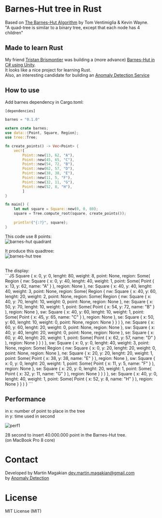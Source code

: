 Barnes-Hut tree in Rust
============
Based on [The Barnes-Hut Algorithm](http://arborjs.org/docs/barnes-hut) by Tom Ventimiglia & Kevin Wayne.<br />
"A quad-tree is similar to a binary tree, except that each node has 4 children"


Made to learn Rust
---------
My friend [Tristan Brismontier](https://github.com/TristanBrismontier) was building a (more advance) [Barnes-Hut in C# using Unity](https://github.com/TristanBrismontier/Barnes-Hut-Algorithm).<br />
It looks like a nice project for learning Rust.<br />
Also, an interesting candidate for building an [Anomaly Detection Service](https://anomaly.io)


How to use
---------

Add barnes dependency in Cargo.toml:
```Rust
[dependencies]

barnes = "0.1.0"
```


```Rust
extern crate barnes;
use data::{Point, Square, Region};
use tree::Tree;

fn create_points() -> Vec<Point> {
	vec![
		Point::new(13, 62, "A"),
		Point::new(45, 65, "C"),
		Point::new(54, 72, "B"),
		Point::new(62, 57, "D"),
		Point::new(38, 38, "E"),
		Point::new(11, 5, "F"),
		Point::new(32, 11, "G"),
		Point::new(52, 8, "H"),
		]
}

fn main() {
	let mut square = Square::new(0, 0, 80);
	square = Tree.compute_root(square, create_points());
	
	println!("{:?}", square);
}
```

This code use 8 points:<br />
![barnes-hut quadrant](https://raw.github.com/martin-magakian/Barnes-Hut/master/README_src/quadrant.png)

It produce this quadtree:<br />
![barnes-hut tree](https://raw.github.com/martin-magakian/Barnes-Hut/master/README_src/tree.png)

<br />
The display:<br />
```JS
Square {
    x: 0,
    y: 0,
    lenght: 80,
    weight: 8,
    point: None,
    region: Some(
        Region {
            nw: Square {
                x: 0,
                y: 40,
                lenght: 40,
                weight: 1,
                point: Some(
                    Point {
                        x: 13,
                        y: 62,
                        name: "A"
                    }
                ),
                region: None
            },
            ne: Square {
                x: 40,
                y: 40,
                lenght: 40,
                weight: 3,
                point: None,
                region: Some(
                    Region {
                        nw: Square {
                            x: 40,
                            y: 60,
                            lenght: 20,
                            weight: 2,
                            point: None,
                            region: Some(
                                Region {
                                    nw: Square {
                                        x: 40,
                                        y: 70,
                                        lenght: 10,
                                        weight: 0,
                                        point: None,
                                        region: None
                                    },
                                    ne: Square {
                                        x: 50,
                                        y: 70,
                                        lenght: 10,
                                        weight: 1,
                                        point: Some(
                                            Point {
                                                x: 54,
                                                y: 72,
                                                name: "B"
                                            }
                                        ),
                                        region: None
                                    },
                                    sw: Square {
                                        x: 40,
                                        y: 60,
                                        lenght: 10,
                                        weight: 1,
                                        point: Some(
                                            Point {
                                                x: 45,
                                                y: 65,
                                                name: "C"
                                            }
                                        ),
                                        region: None
                                    },
                                    se: Square {
                                        x: 50,
                                        y: 60,
                                        lenght: 10,
                                        weight: 0,
                                        point: None,
                                        region: None
                                    }
                                }
                            )
                        },
                        ne: Square {
                            x: 60,
                            y: 60,
                            lenght: 20,
                            weight: 0,
                            point: None,
                            region: None
                        },
                        sw: Square {
                            x: 40,
                            y: 40,
                            lenght: 20,
                            weight: 0,
                            point: None,
                            region: None
                        },
                        se: Square {
                            x: 60,
                            y: 40,
                            lenght: 20,
                            weight: 1,
                            point: Some(
                                Point {
                                    x: 62,
                                    y: 57,
                                    name: "D"
                                }
                            ),
                            region: None
                        }
                    }
                )
            },
            sw: Square {
                x: 0,
                y: 0,
                lenght: 40,
                weight: 3,
                point: None,
                region: Some(
                    Region {
                        nw: Square {
                            x: 0,
                            y: 20,
                            lenght: 20,
                            weight: 0,
                            point: None,
                            region: None
                        },
                        ne: Square {
                            x: 20,
                            y: 20,
                            lenght: 20,
                            weight: 1,
                            point: Some(
                                Point {
                                    x: 38,
                                    y: 38,
                                    name: "E"
                                }
                            ),
                            region: None
                        },
                        sw: Square {
                            x: 0,
                            y: 0,
                            lenght: 20,
                            weight: 1,
                            point: Some(
                                Point {
                                    x: 11,
                                    y: 5,
                                    name: "F"
                                }
                            ),
                            region: None
                        },
                        se: Square {
                            x: 20,
                            y: 0,
                            lenght: 20,
                            weight: 1,
                            point: Some(
                                Point {
                                    x: 32,
                                    y: 11,
                                    name: "G"
                                }
                            ),
                            region: None
                        }
                    }
                )
            },
            se: Square {
                x: 40,
                y: 0,
                lenght: 40,
                weight: 1,
                point: Some(
                    Point {
                        x: 52,
                        y: 8,
                        name: "H"
                    }
                ),
                region: None
            }
        }
    )
}
```

Performance
-------

in x: number of point to place in the tree<br />
in y: time used in second


![perf1](https://raw.github.com/martin-magakian/Barnes-Hut/master/README_src/perf1.png)

28 second to insert 40.000.000 point in the Barnes-Hut tree.<br />
(on MacBook Pro 8 core)


Contact
=========
Developed by Martin Magakian dev.martin.magakian@gmail.com<br />
by [Anomaly Detection](https://anomaly.io)


License
=========
MIT License (MIT)
